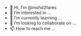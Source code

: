 - 👋 Hi, I’m @mohd2fares
- 👀 I’m interested in ...
- 🌱 I’m currently learning ...
- 💞️ I’m looking to collaborate on ...
- 📫 How to reach me ...

<!---
mohd2fares/mohd2fares is a ✨ special ✨ repository because its `README.md` (this file) appears on your GitHub profile.
You can click the Preview link to take a look at your changes.
--->

